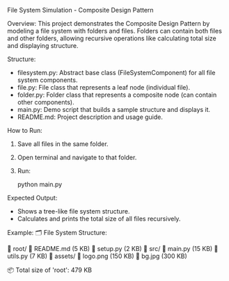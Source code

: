 File System Simulation - Composite Design Pattern

Overview:
This project demonstrates the Composite Design Pattern by modeling a file system with folders and files. 
Folders can contain both files and other folders, allowing recursive operations like calculating total size and displaying structure.

Structure:
- filesystem.py: Abstract base class (FileSystemComponent) for all file system components.
- file.py: File class that represents a leaf node (individual file).
- folder.py: Folder class that represents a composite node (can contain other components).
- main.py: Demo script that builds a sample structure and displays it.
- README.md: Project description and usage guide.

How to Run:
1. Save all files in the same folder.
2. Open terminal and navigate to that folder.
3. Run:

   python main.py

Expected Output:
- Shows a tree-like file system structure.
- Calculates and prints the total size of all files recursively.

Example:
🗂 File System Structure:

📁 root/
  📄 README.md (5 KB)
  📄 setup.py (2 KB)
  📁 src/
    📄 main.py (15 KB)
    📄 utils.py (7 KB)
  📁 assets/
    📄 logo.png (150 KB)
    📄 bg.jpg (300 KB)

📦 Total size of 'root': 479 KB
